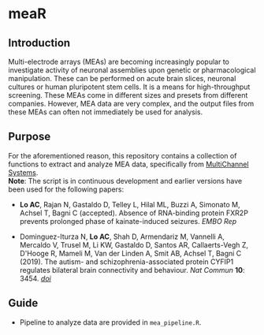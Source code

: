 # meaR

## Introduction
Multi-electrode arrays (MEAs) are becoming increasingly popular to investigate activity of neuronal assemblies upon genetic or pharmacological manipulation. These can be performed on acute brain slices, neuronal cultures or human pluripotent stem cells. It is a means for high-throughput screening. These MEAs come in different sizes and presets from different companies. However, MEA data are very complex, and the output files from these MEAs can often not immediately be used for analysis.

## Purpose
For the aforementioned reason, this repository contains a collection of functions to extract and analyze MEA data, specifically from <a href = "https://www.multichannelsystems.com/products/vitro-mea-systems">MultiChannel Systems</a>. <br>
<b>Note</b>: The script is in continuous development and earlier versions have been used for the following papers:

- <b>Lo AC</b>, Rajan N, Gastaldo D, Telley L, Hilal ML, Buzzi A, Simonato M, Achsel T, Bagni C (accepted). Absence of RNA-binding protein FXR2P prevents prolonged phase of kainate-induced seizures. <i>EMBO Rep</i>

- Dominguez-Iturza N, <b>Lo AC</b>, Shah D, Armendariz M, Vannelli A, Mercaldo V, Trusel M, Li KW, Gastaldo D, Santos AR, Callaerts-Vegh Z, D'Hooge R, Mameli M, Van der Linden A, Smit AB, Achsel T, Bagni C (2019). The autism- and schizophrenia-associated protein CYFIP1 regulates bilateral brain connectivity and behaviour. <i>Nat Commun</i> <b>10</b>: 3454. <i><a href = "https://www.nature.com/articles/s41467-019-11203-y">doi</a></i>

## Guide
- Pipeline to analyze data are provided in `mea_pipeline.R`.
